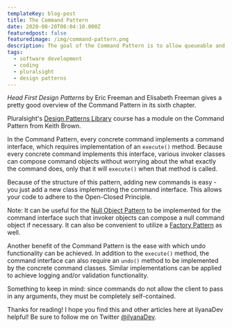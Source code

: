 ```yaml
---
templateKey: blog-post
title: The Command Pattern
date: 2020-08-20T06:04:10.000Z
featuredpost: false
featuredimage: /img/command-pattern.png
description: The goal of the Command Pattern is to allow queueable and undoable requests by representing an action as an object, much the same way a customer's order at a restaurant is encapsulated in an order slip. Thus, the clients are decoupled from the commands.
tags:
  - software development
  - coding
  - pluralsight
  - design patterns
---
```


*Head First Design Patterns* by Eric Freeman and Elisabeth Freeman gives a pretty good overview of the Command Pattern in its sixth chapter.

Pluralsight's [Design Patterns Library](https://app.pluralsight.com/library/courses/patterns-library/table-of-contents) course has a module on the Command Pattern from Keith Brown.

In the Command Pattern, every concrete command implements a command interface, which requires implementation of an `execute()` method. Because every concrete command implements this interface, various invoker classes can compose command objects without worrying about the what exactly the command does, only that it will `execute()` when that method is called.

Because of the structure of this pattern, adding new commands is easy - you just add a new class implementing the command interface. This allows your code to adhere to the Open-Closed Principle.

Note: It can be useful for the [Null Object Pattern](ilyana.dev/blog/2020-08-20-nullobject-pattern/) to be implemented for the command interface such that invoker objects can compose a null command object if necessary. It can also be convenient to utilize a [Factory Pattern](https://ilyana.dev/blog/2020-08-14-factory-pattern/) as well.

Another benefit of the Command Pattern is the ease with which undo functionality can be achieved. In addition to the `execute()` method, the command interface can also require an `undo()` method to be implemented by the concrete command classes. Similar implementations can be applied to achieve logging and/or validation functionality.

Something to keep in mind: since commands do not allow the client to pass in any arguments, they must be completely self-contained.

Thanks for reading! I hope you find this and other articles here at ilyanaDev helpful! Be sure to follow me on Twitter [@ilyanaDev](https://twitter.com/ilyanaDev).

